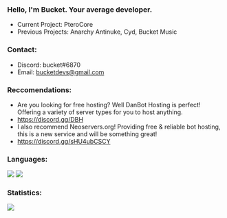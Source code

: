 ### Hello, I'm Bucket. Your average developer.

- Current Project: PteroCore
- Previous Projects: Anarchy Antinuke, Cyd, Bucket Music

### Contact:

- Discord: bucket#6870
- Email: bucketdevs@gmail.com

### Reccomendations:

- Are you looking for free hosting? Well DanBot Hosting is perfect! Offering a variety of server types for you to host anything.
- https://discord.gg/DBH
- I also recommend Neoservers.org! Providing free & reliable bot hosting, this is a new service and will be something great! 
- https://discord.gg/sHU4ubCSCY

### Languages:

<img src="https://camo.githubusercontent.com/62d37abe760867620e0baea1066303719d630a82936837ba7bff6b0c754e3c9f/68747470733a2f2f696d672e736869656c64732e696f2f62616467652f6a6176617363726970742532302d2532333332333333302e7376673f267374796c653d666f722d7468652d6261646765266c6f676f3d6a617661736372697074266c6f676f436f6c6f723d253233463744463145"> <img src="https://camo.githubusercontent.com/cc96d7d28a6ca21ddbb1f2521d751d375230ed840271e6a4c8694cf87cc60c14/68747470733a2f2f696d672e736869656c64732e696f2f62616467652f6e6f64652e6a732532302d2532333433383533442e7376673f267374796c653d666f722d7468652d6261646765266c6f676f3d6e6f64652e6a73266c6f676f436f6c6f723d7768697465">

### Statistics:

<img src="https://github-readme-stats.vercel.app/api?username=DeveloperBucket&&show_icons=true&title_color=ffffff&icon_color=bb2acf&text_color=daf7dc&bg_color=151515">
